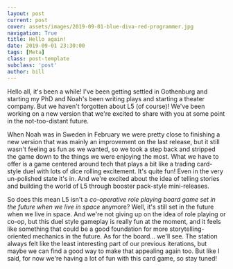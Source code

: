 ```yaml
---
layout: post
current: post
cover: assets/images/2019-09-01-blue-diva-red-programmer.jpg
navigation: True
title: Hello again! 
date: 2019-09-01 23:30:00
tags: [Meta]
class: post-template
subclass: 'post'
author: bill 
---
```


Hello all, it's been a while! I've been getting settled in Gothenburg and starting my PhD and Noah's been writing plays and starting a theater company. But we haven't forgotten about L5 (of course)! We've been working on a new version that we're excited to share with you at some point in the not-too-distant future.  

When Noah was in Sweden in February we were pretty close to finishing a new version that was mainly an improvement on the last release, but it still wasn't feeling as fun as we wanted, so we took a step back and stripped the game down to the things we were enjoying the most. What we have to offer is a game centered around tech that plays a bit like a trading card-style duel with lots of dice rolling excitement. It's quite fun! Even in the very un-polished state it's in. And we're excited about the idea of telling stories and building the world of L5 through booster pack-style mini-releases.

So does this mean L5 isn't a *co-operative role playing board game set in the future when we live in space* anymore? Well, it's still set in the future when we live in space. And we're not giving up on the idea of role playing or co-op, but this duel style gameplay is really fun at the moment, and it feels like something that could be a good foundation for more storytelling-oriented mechanics in the future. As for the board... we'll see. The station always felt like the least interesting part of our previous iterations, but maybe we can find a good way to make that appealing again too. But like I said, for now we're having a lot of fun with this card game, so stay tuned!
